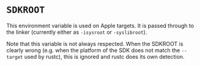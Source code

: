 # `SDKROOT`

This environment variable is used on Apple targets.
It is passed through to the linker (currently either as `-isysroot` or `-syslibroot`).

Note that this variable is not always respected. When the SDKROOT is clearly wrong (e.g. when the platform of the SDK does not match the `--target` used by rustc), this is ignored and rustc does its own detection.

